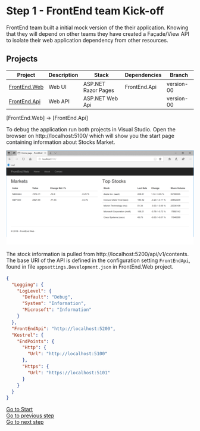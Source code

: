 # Step 1 - FrontEnd team Kick-off

FrontEnd team built a initial mock version of the their application. Knowing that they will depend on other teams they have created a Façade/View API to isolate their web application dependency from other resources.

## Projects

|Project|Description|Stack|Dependencies|Branch|
|-|-|-|-|-|
|[FrontEnd.Web](https://github.com/containers-on-azure/FrontEnd)|Web UI|ASP.NET Razor Pages|FrontEnd.Api|version-00|
|[FrontEnd.Api](https://github.com/containers-on-azure/FrontEnd)|Web API|ASP.NET Web Api||version-00|

[FrontEnd.Web] &rarr; [FrontEnd.Api]

To debug the application run both projects in Visual Studio. Open the browser on http://localhost:5100/ which will show you the start page containing information about Stocks Market.

![FrontEnd.Web](./media/step1-frontend-web.png)

The stock information is pulled from http://localhost:5200/api/v1/contents. The base URI of the API is defined in the configuration setting ```FrontEndApi```, found in file ```appsettings.Development.json``` in FrontEnd.Web project.

```json
{
  "Logging": {
    "LogLevel": {
      "Default": "Debug",
      "System": "Information",
      "Microsoft": "Information"
    }
  },
  "FrontEndApi": "http://localhost:5200",
  "Kestrel": {
    "EndPoints": {
      "Http": {
        "Url": "http://localhost:5100"
      },
      "Https": {
        "Url": "https://localhost:5101"
      }
    }
  }
}
```

[Go to Start](./ReadMe.md)\
[Go to previous step](./ReadMe.md)\
[Go to next step](./Step2.md)